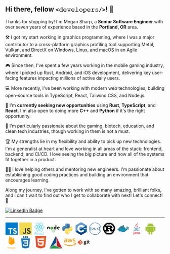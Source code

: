 ## Hi there, fellow `<𝚍𝚎𝚟𝚎𝚕𝚘𝚙𝚎𝚛𝚜/>`! 👋

Thanks for stopping by!  I'm Megan Sharp, a <b>Senior Software Engineer</b> with over seven years of experience based in the <b>Portland, OR</b> area.

🛠️ I got my start working in graphics programming, where I was a major contributor to a cross-platform graphics profiling tool supporting Metal, Vulkan, and DirectX on Windows, Linux, and macOS in an Agile environment.

🎮 Since then, I've spent a few years working in the mobile gaming industry, where I picked up Rust, Android, and iOS development, delivering key user-facing features impacting millions of active daily users.

💻 More recently, I've been working with modern web technologies, building open-source tools in TypeScript, React, Tailwind CSS, and Node.js.</b>

👔 I'm **currently seeking new opportunities** using **Rust**, **TypeScript**, and **React**. I'm also open to doing more **C++** and **Python** if it's the right opportunity.

🧬 I'm particularly passionate about the gaming, biotech, education, and clean tech industries, though working in them is not a must.

🏆 My strengths lie in my flexibility and ability to pick up new technologies.  I'm a generalist at heart and love working in all areas of the stack: frontend, backend, and CI/CD.  I love seeing the big picture and how all of the systems fit together in a product.

👨‍🏭 I love helping others and mentoring new engineers.  I'm passionate about establishing good coding practices and building an environment that encourages learning.

Along my journey, I've gotten to work with so many amazing, brilliant folks, and I can't wait to find out who I get to collaborate with next!  Let's connect! 🌟

<a href="https://www.linkedin.com/in/meganworley/">
  <img src="https://img.shields.io/badge/LinkedIn-blue?style=for-the-badge&logo=linkedin&logoColor=white" alt="LinkedIn Badge"/>
</a>

---

<div>
  <img src="https://github.com/devicons/devicon/blob/master/icons/typescript/typescript-original.svg" title="TypeScript" alt="TypeScript" width="40" height="40"/>
  <img src="https://github.com/devicons/devicon/blob/master/icons/javascript/javascript-original.svg" title="JavaScript" alt="JavaScript" width="40" height="40"/>
  <img src="https://github.com/devicons/devicon/blob/master/icons/react/react-original-wordmark.svg" title="React" alt="React" width="40" height="40"/>
  <img src="https://github.com/devicons/devicon/blob/master/icons/nodejs/nodejs-original-wordmark.svg" title="NodeJS" alt="NodeJS" width="40" height="40"/>
  <img src="https://github.com/devicons/devicon/blob/master/icons/python/python-original.svg" title="Python" alt="Python" width="40" height="40"/>
  <img src="https://github.com/devicons/devicon/blob/master/icons/cplusplus/cplusplus-original.svg" title="C++" alt="C++" width="40" height="40"/>
  <img src="https://github.com/devicons/devicon/blob/master/icons/objectivec/objectivec-plain.svg" title="Objective-C" alt="Objective-C" width="40" height="40"/>
  <img src="https://github.com/devicons/devicon/blob/master/icons/rust/rust-original.svg" title="Rust" alt="Rust" width="40" height="40"/>
  <img src="https://github.com/devicons/devicon/blob/master/icons/docker/docker-original.svg" title="Docker" alt="Docker" width="40" height="40"/>
  <img src="https://github.com/devicons/devicon/blob/master/icons/java/java-original-wordmark.svg" title="Java" alt="Java" width="40" height="40"/>
  <img src="https://github.com/devicons/devicon/blob/master/icons/android/android-original.svg" title="Android" alt="Android" width="40" height="40"/>
  <img src="https://github.com/devicons/devicon/blob/master/icons/firebase/firebase-plain-wordmark.svg" title="Firebase" alt="Firebase" width="40" height="40"/>
  <img src="https://github.com/devicons/devicon/blob/master/icons/css3/css3-plain-wordmark.svg"  title="CSS3" alt="CSS" width="40" height="40"/>&nbsp;
  <img src="https://github.com/devicons/devicon/blob/master/icons/html5/html5-original.svg" title="HTML5" alt="HTML" width="40" height="40"/>&nbsp;
  <img src="https://github.com/devicons/devicon/blob/master/icons/cmake/cmake-original.svg" title="CMake" alt="CMake" width="40" height="40"/>
  <img src="https://github.com/devicons/devicon/blob/master/icons/amazonwebservices/amazonwebservices-plain-wordmark.svg" title="AWS" alt="AWS" width="40" height="40"/>
  <img src="https://github.com/devicons/devicon/blob/master/icons/git/git-original-wordmark.svg" title="Git" alt="Git" width="40" height="40"/>
</div>
